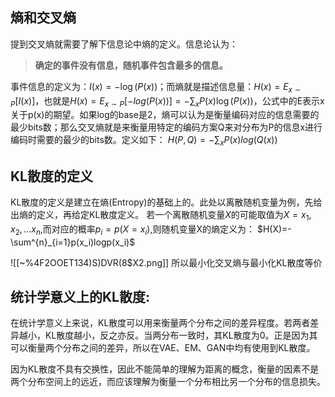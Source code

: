 ## 熵和交叉熵

提到交叉熵就需要了解下信息论中熵的定义。信息论认为：

> **确定的事件没有信息，随机事件包含最多的信息。**

事件信息的定义为：$I(x)=−\log(P(x))$；而熵就是描述信息量：$H(x)=E_{x∼P}[I(x)]$，也就是$H(x)=E_{x∼P}[−log(P(x))]=−\sum_xP(x)\log(P(x))$，公式中的E表示x关于p(x)的期望。如果log的base是2，熵可以认为是衡量编码对应的信息需要的最少bits数；那么交叉熵就是来衡量用特定的编码方案Q来对分布为P的信息x进行编码时需要的最少的bits数。定义如下：  $H(P,Q)=−\sum_xP(x)log(Q(x))$
## KL散度的定义
KL散度的定义是建立在熵(Entropy)的基础上的。此处以离散随机变量为例，先给出熵的定义，再给定KL散度定义。
若一个离散随机变量$X$的可能取值为$X={x_1,x_2,...x_n}$,而对应的概率$p_i=p(X=x_i)$,则随机变量X的熵定义为：
$H(X)=-\sum^{n}_{i=1}p(x_i)logp(x_i)$

![[~%4F2OOET134)S)DVR(8$X2.png]]
所以最小化交叉熵与最小化KL散度等价

## 统计学意义上的KL散度:

在统计学意义上来说，KL散度可以用来衡量两个分布之间的差异程度。若两者差异越小，KL散度越小，反之亦反。当两分布一致时，其KL散度为0。正是因为其可以衡量两个分布之间的差异，所以在VAE、EM、GAN中均有使用到KL散度。

因为KL散度不具有交换性，因此不能简单的理解为距离的概念，衡量的因素不是两个分布空间上的远近，而应该理解为衡量一个分布相比另一个分布的信息损失。